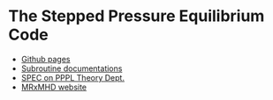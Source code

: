 # The Stepped Pressure Equilibrium Code

- [Github pages](https://princetonuniversity.github.io/SPEC/)
- [Subroutine documentations](https://princetonuniversity.github.io/SPEC/subroutines.html)
- [SPEC on PPPL Theory Dept.](https://theory.pppl.gov/research/research.php?rid=10#h5)
- [MRxMHD website](https://w3.pppl.gov/~shudson/Spec/spec.html)
